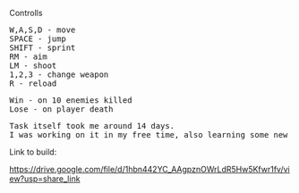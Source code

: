 Controlls

<pre>
W,A,S,D - move 
SPACE - jump 
SHIFT - sprint 
RM - aim 
LM - shoot 
1,2,3 - change weapon 
R - reload 
</pre>

<pre>
Win - on 10 enemies killed
Lose - on player death
</pre>

<pre>
Task itself took me around 14 days. 
I was working on it in my free time, also learning some new things that could enchance my game.
</pre>


Link to build:

https://drive.google.com/file/d/1hbn442YC_AAgpznOWrLdR5Hw5Kfwr1fv/view?usp=share_link
